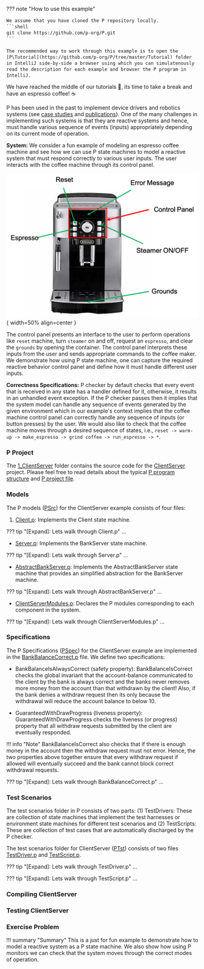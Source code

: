 ??? note "How to use this example"

    We assume that you have cloned the P repository locally.
    ```shell 
    git clone https://github.com/p-org/P.git
    ```

    The recommended way to work through this example is to open the [P\Tutorial](https://github.com/p-org/P/tree/master/Tutorial) folder in IntelliJ side-by-side a browser using which you can simulatenously read the description for each example and browser the P program in IntelliJ. 

We have reached the middle of our tutorials :yawning_face:, its time to take a break and have an espresso coffee! :coffee:

P has been used in the past to implement device drivers and robotics systems (see [case studies](../casestudies.md) and [publications](../publications.md#p-case-studies)). One of the many challenges in implementing such systems is that they are reactive systems and hence, must handle various sequence of events (inputs) appropriately depending on its current mode of operation.

**System:** We consider a fun example of modeling an espresso coffee machine and see how we can use P state machines to model a reactive system that must respond correctly to various user inputs.
The user interacts with the coffee machine through its control panel.

![Placeholder](espressomachine.png){ width=50% align=center }

The control panel presents an interface to the user to perform operations like `reset` machine, turn `steamer` on and off, request an `espresso`, and clear the `grounds` by opening the container. The control panel interprets these inputs from the user and sends appropriate commands to the coffee maker. We demonstrate how using P state machine, one can capture the required reactive behavior control panel and define how it must handle different user inputs.

**Correctness Specifications:**
P checker by default checks that every event that is received in any state has a handler defined for it, otherwise, it results in an unhandled event exception. If the P checker passes then it implies that the system model can handle any sequence of events generated by the given environment which in our example's context implies that the coffee machine control panel can correctly handle any sequence of inputs (or button presses) by the user. We would also like to check that the coffee machine moves through a desired sequence of states, i.e., `reset -> warm-up -> make_espresso -> grind coffee -> run_espresso -> *`.

### P Project

The [1_ClientServer](https://github.com/p-org/P/tree/master/Tutorial/1_ClientServer) folder contains the source code for the [ClientServer](https://github.com/p-org/P/blob/master/Tutorial/1_ClientServer/ClientServer.pproj) project. Please feel free to read details about the typical [P program structure](../advanced/structureOfPProgram.md) and [P project file](../advanced/PProject.md).

### Models

The P models ([PSrc](https://github.com/p-org/P/tree/master/Tutorial/1_ClientServer/PSrc)) for the ClientServer example consists of four files: 

1. [Client.p](https://github.com/p-org/P/blob/master/Tutorial/1_ClientServer/PSrc/Client.p): Implements the Client state machine.
  
??? tip "[Expand]: Lets walk through Client.p"
    ...

- [Server.p](https://github.com/p-org/P/blob/master/Tutorial/1_ClientServer/PSrc/Server.p): Implements the BankServer state machine.
  
??? tip "[Expand]: Lets walk through Server.p"
    ...

- [AbstractBankServer.p](https://github.com/p-org/P/blob/master/Tutorial/1_ClientServer/PSrc/AbstractBankServer.p): Implements the AbstractBankServer state machine that provides an simplified abstraction for the BankServer machine.

??? tip "[Expand]: Lets walk through AbstractBankServer.p"
    ...

- [ClientServerModules.p](https://github.com/p-org/P/blob/master/Tutorial/1_ClientServer/PSrc/ClientServerModules.p): Declares the P modules corresponding to each component in the system.

??? tip "[Expand]: Lets walk through ClientServerModules.p"
    ...

### Specifications

The P Specifications ([PSpec](https://github.com/p-org/P/blob/master/Tutorial/1_ClientServer/PSpec)) for the ClientServer example are implemented in the [BankBalanceCorrect.p](https://github.com/p-org/P/blob/master/Tutorial/1_ClientServer/PSpec/BankBalanceCorrect.p) file. We define two specifications:

- BankBalanceIsAlwaysCorrect (safety property): BankBalanceIsCorrect checks the global invariant that the account-balance communicated to the client by the bank is always correct and the banks never removes more money from the account than that withdrawn by the client! Also, if the bank denies a withdraw request then its only because the withdrawal will reduce the account balance to below 10.

- GuaranteedWithDrawProgress (liveness property): GuaranteedWithDrawProgress checks the liveness (or progress) property that all withdraw requests submitted by the client are eventually responded.

!!! info "Note" 
    BankBalanceIsCorrect also checks that if there is enough money in the account then the withdraw request must not error. Hence, the two properties above together ensure that every withdraw request if allowed will eventually succeed and the bank cannot block correct withdrawal requests.

??? tip "[Expand]: Lets walk through BankBalanceCorrect.p"
    ...

### Test Scenarios

The test scenarios folder in P consists of two parts: (1) TestDrivers: These are collection of state machines that implement the test harnesses or environment state machines for different test scenarios and (2) TestScripts: These are collection of test cases that are automatically discharged by the P checker.

The test scenarios folder for ClientServer ([PTst](https://github.com/p-org/P/tree/master/Tutorial/1_ClientServer/PTst)) consists of two files [TestDriver.p](https://github.com/p-org/P/blob/master/Tutorial/1_ClientServer/PTst/TestDriver.p) and [TestScript.p](https://github.com/p-org/P/blob/master/Tutorial/1_ClientServer/PTst/Testscript.p).

??? tip "[Expand]: Lets walk through TestDriver.p"
    ...

??? tip "[Expand]: Lets walk through TestScript.p"
    ...

### Compiling ClientServer

### Testing ClientServer

### Exercise Problem

!!! summary "Summary"
    This is a just for fun example to demonstrate how to model a reactive system as a P state machine. We also show how using P monitors we can check that the system moves through the correct modes of operation.

